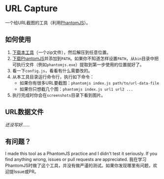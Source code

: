 # URL Capture

一个给URL截图的工具（利用[PhantomJS](http://phantomjs.org/)）。

## 如何使用

1. [下载本工具](https://github.com/SilentDepth/url-capture/archive/master.zip)（一个zip文件），然后解压到任意位置。
2. [下载PhantomJS](http://phantomjs.org/download.html)并添加到`PATH`。如果你不知道怎样设置`PATH`，从`bin`目录中把可执行文件（例如`phantomjs.exe`）提取到第一步使用的位置就好了。
3. 看一下`config.js`，看看有什么需要改的。
4. 从本工具目录运行命令行，执行如下命令：
    - 如果你有很多URL要截图：`phantomjs index.js path/to/url-data-file`
    - 如果你只想截几个图：`phantomjs index.js url1 url2 ...`
5. 执行完成时你会在`screenshots`目录下看到图片。

## URL数据文件

_还没写好……_

## 有问题？

I made this tool as a PhantomJS practice and I didn't test it seriously. If you find anything wrong, issues or pull requests are appreciated.
我在学习PhantomJS时做了这个工具，并没有做严谨的测试。如果你发现哪里有问题，欢迎提Issue或PR。